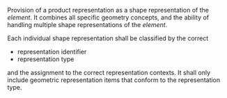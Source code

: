 ﻿Provision of a product representation as a shape representation of the _element_. It combines all specific geometry concepts, and the ability of handling multiple shape representations of the _element_.

Each individual shape representation shall be classified by the correct

*  representation identifier
*  representation type

and the assignment to the correct representation contexts. It shall only include geometric representation items that conform to the representation type.
